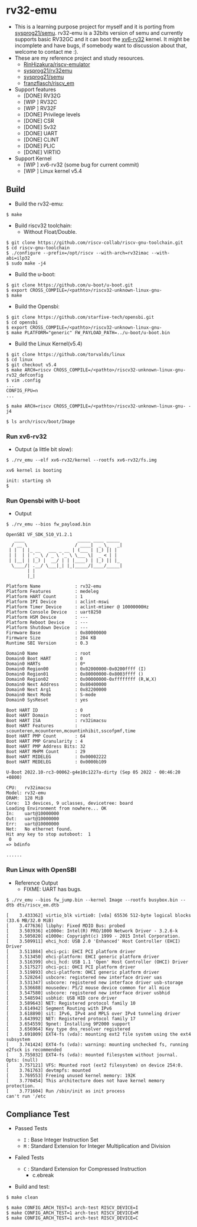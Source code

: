 # rv32-emu

* This is a learning purpose project for myself and it is porting from [sysprog21/semu](https://github.com/jserv/semu). rv32-emu is a 32bits version of semu and currently supports basic RV32GC and it can boot the [xv6-rv32](https://github.com/michaelengel/xv6-rv32) kernel. It might be incomplete and have bugs, if somebody want to discussion about that, welcome to contact me :).
* These are my reference project and study resources.
    * [RinHizakura/riscv-emulator](https://github.com/RinHizakura/riscv-emulator)
    * [sysprog21/rv32emu](https://github.com/sysprog21/rv32emu)
    * [sysprog21/semu](https://github.com/jserv/semu)
    * [franzflasch/riscv_em](https://github.com/franzflasch/riscv_em)
* Support features
    * [DONE] RV32G
    * [WIP ] RV32C
    * [WIP ] RV32F
    * [DONE] Privilege levels
    * [DONE] CSR
    * [DONE] Sv32
    * [DONE] UART
    * [DONE] CLINT
    * [DONE] PLIC
    * [DONE] VIRTIO
* Support Kernel
    * [WIP ] xv6-rv32 (some bug for current commit)
    * [WIP ] Linux kernel v5.4

## Build

* Build the rv32-emu:
```shell
$ make
```

* Build riscv32 toolchain:
    * Without Float/Double.
```shell
$ git clone https://github.com/riscv-collab/riscv-gnu-toolchain.git
$ cd riscv-gnu-toolchain
$ ./configure --prefix=/opt/riscv --with-arch=rv32imac --with-abi=ilp32
$ sudo make -j4
```

* Build the u-boot:
```shell
$ git clone https://github.com/u-boot/u-boot.git
$ export CROSS_COMPILE=/<pathto>/riscv32-unknown-linux-gnu-
$ make

```
* Build the Opensbi:
```shell
$ git clone https://github.com/starfive-tech/opensbi.git
$ cd opensbi
$ export CROSS_COMPILE=/<pathto>/riscv32-unknown-linux-gnu-
$ make PLATFORM="generic" FW_PAYLOAD_PATH=../u-boot/u-boot.bin
```

* Build the Linux Kernel(v5.4)
```shell
$ git clone https://github.com/torvalds/linux
$ cd linux
$ git checkout v5.4
$ make ARCH=riscv CROSS_COMPILE=/<pathto>/riscv32-unknown-linux-gnu- rv32_defconfig
$ vim .config
...
CONFIG_FPU=n
...

$ make ARCH=riscv CROSS_COMPILE=/<pathto>/riscv32-unknown-linux-gnu- -j4

$ ls arch/riscv/boot/Image
```
### Run xv6-rv32

* Output (a little bit slow):
```shell
$ ./rv_emu --elf xv6-rv32/kernel --rootfs xv6-rv32/fs.img

xv6 kernel is booting

init: starting sh
$

```

### Run Opensbi with U-boot

* Output
```shell
$ ./rv_emu --bios fw_payload.bin

OpenSBI VF_SDK_510_V1.2.1
   ____                    _____ ____ _____
  / __ \                  / ____|  _ \_   _|
 | |  | |_ __   ___ _ __ | (___ | |_) || |
 | |  | | '_ \ / _ \ '_ \ \___ \|  _ < | |
 | |__| | |_) |  __/ | | |____) | |_) || |_
  \____/| .__/ \___|_| |_|_____/|____/_____|
        | |
        |_|

Platform Name             : rv32-emu
Platform Features         : medeleg
Platform HART Count       : 1
Platform IPI Device       : aclint-mswi
Platform Timer Device     : aclint-mtimer @ 10000000Hz
Platform Console Device   : uart8250
Platform HSM Device       : ---
Platform Reboot Device    : ---
Platform Shutdown Device  : ---
Firmware Base             : 0x80000000
Firmware Size             : 204 KB
Runtime SBI Version       : 0.3

Domain0 Name              : root
Domain0 Boot HART         : 0
Domain0 HARTs             : 0*
Domain0 Region00          : 0x02000000-0x0200ffff (I)
Domain0 Region01          : 0x80000000-0x8003ffff ()
Domain0 Region02          : 0x00000000-0xffffffff (R,W,X)
Domain0 Next Address      : 0x80400000
Domain0 Next Arg1         : 0x82200000
Domain0 Next Mode         : S-mode
Domain0 SysReset          : yes

Boot HART ID              : 0
Boot HART Domain          : root
Boot HART ISA             : rv32imacsu
Boot HART Features        : scounteren,mcounteren,mcountinhibit,sscofpmf,time
Boot HART PMP Count       : 64
Boot HART PMP Granularity : 4
Boot HART PMP Address Bits: 32
Boot HART MHPM Count      : 29
Boot HART MIDELEG         : 0x00002222
Boot HART MEDELEG         : 0x0000b109

U-Boot 2022.10-rc3-00062-g4e10c1227a-dirty (Sep 05 2022 - 00:46:20 +0800)

CPU:   rv32imacsu
Model: rv32-emu
DRAM:  128 MiB
Core:  13 devices, 9 uclasses, devicetree: board
Loading Environment from nowhere... OK
In:    uart@10000000
Out:   uart@10000000
Err:   uart@10000000
Net:   No ethernet found.
Hit any key to stop autoboot:  1
 0
=> bdinfo

......
```

### Run Linux with OpenSBI

* Reference Output
    * FIXME: UART has bugs.
```shell
$ ./rv_emu --bios fw_jump.bin --kernel Image --rootfs busybox.bin --dtb dts/riscv_em.dtb

[    3.433362] virtio_blk virtio0: [vda] 65536 512-byte logical blocks (33.6 MB/32.0 MiB)
[    3.477636] libphy: Fixed MDIO Bus: probed
[    3.503936] e1000e: Intel(R) PRO/1000 Network Driver - 3.2.6-k
[    3.505020] e1000e: Copyright(c) 1999 - 2015 Intel Corporation.
[    3.509911] ehci_hcd: USB 2.0 'Enhanced' Host Controller (EHCI) Driver
[    3.511084] ehci-pci: EHCI PCI platform driver
[    3.513450] ehci-platform: EHCI generic platform driver
[    3.516399] ohci_hcd: USB 1.1 'Open' Host Controller (OHCI) Driver
[    3.517527] ohci-pci: OHCI PCI platform driver
[    3.519893] ohci-platform: OHCI generic platform driver
[    3.528264] usbcore: registered new interface driver uas
[    3.531347] usbcore: registered new interface driver usb-storage
[    3.536688] mousedev: PS/2 mouse device common for all mice
[    3.547580] usbcore: registered new interface driver usbhid
[    3.548594] usbhid: USB HID core driver
[    3.589643] NET: Registered protocol family 10
[    3.614942] Segment Routing with IPv6
[    3.618890] sit: IPv6, IPv4 and MPLS over IPv4 tunneling driver
[    3.643992] NET: Registered protocol family 17
[    3.654559] 9pnet: Installing 9P2000 support
[    3.656964] Key type dns_resolver registered
[    3.691009] EXT4-fs (vda): mounting ext2 file system using the ext4 subsystem
[    3.741424] EXT4-fs (vda): warning: mounting unchecked fs, running e2fsck is recommended
[    3.755032] EXT4-fs (vda): mounted filesystem without journal. Opts: (null)
[    3.757121] VFS: Mounted root (ext2 filesystem) on device 254:0.
[    3.761763] devtmpfs: mounted
[    3.769553] Freeing unused kernel memory: 192K
[    3.770454] This architecture does not have kernel memory protection.
[    3.771604] Run /sbin/init as init process
can't run '/etc 

```
## Compliance Test

* Passed Tests
    * `I` : Base Integer Instruction Set
    * `M` : Standard Extension for Integer Multiplication and Division

* Failed Tests
    * `C` : Standard Extension for Compressed Instruction
        * c.ebreak

* Build and test:
```shell
$ make clean

$ make CONFIG_ARCH_TEST=1 arch-test RISCV_DEVICE=I
$ make CONFIG_ARCH_TEST=1 arch-test RISCV_DEVICE=M
$ make CONFIG_ARCH_TEST=1 arch-test RISCV_DEVICE=C
```


